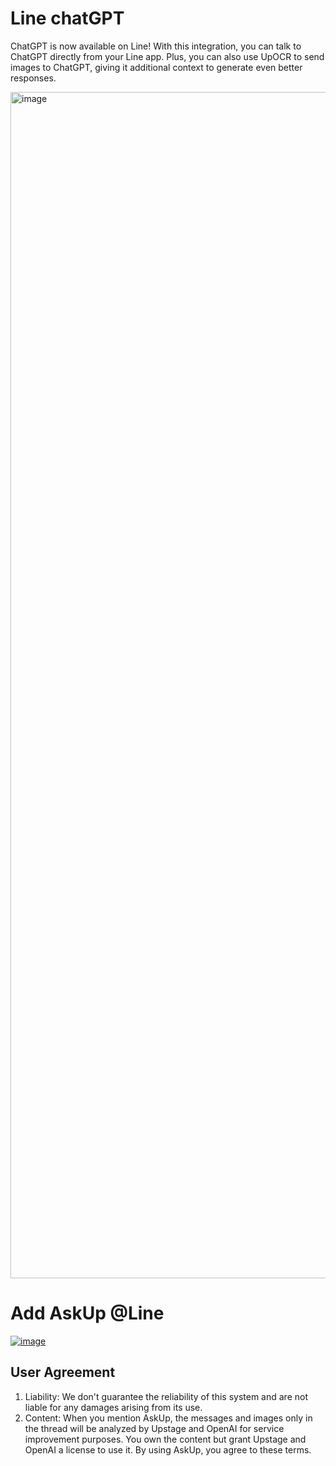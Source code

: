 # Line chatGPT

ChatGPT is now available on Line! With this integration, you can talk to ChatGPT directly from your Line app. Plus, you can also use UpOCR to send images to ChatGPT, giving it additional context to generate even better responses.

<img width="1898" alt="image" src="https://user-images.githubusercontent.com/901975/222890453-a396085c-78f2-442b-a63c-2e210ad3f0b0.png">

# Add AskUp @Line
[![image](https://user-images.githubusercontent.com/901975/222890577-dda991dc-16c4-4678-b538-07a72db9ff4a.png)](https://linevoom.line.me/user/_dS0vLfvEQtWAfBAAAL3LjunMHOHbgKUsLa8J4GE?utm_medium=osx&utm_source=desktop&utm_campaign=OA_Profile)


## User Agreement
1. Liability: We don't guarantee the reliability of this system and are not liable for any damages arising from its use.
2. Content: When you mention AskUp, the messages and images only in the thread will be analyzed by Upstage and OpenAI for service improvement purposes. You own the content but grant Upstage and OpenAI a license to use it. By using AskUp, you agree to these terms.
